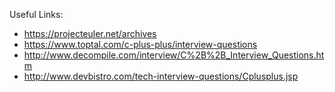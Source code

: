 

Useful Links:
* https://projecteuler.net/archives
* https://www.toptal.com/c-plus-plus/interview-questions
* http://www.decompile.com/interview/C%2B%2B_Interview_Questions.htm
* http://www.devbistro.com/tech-interview-questions/Cplusplus.jsp
